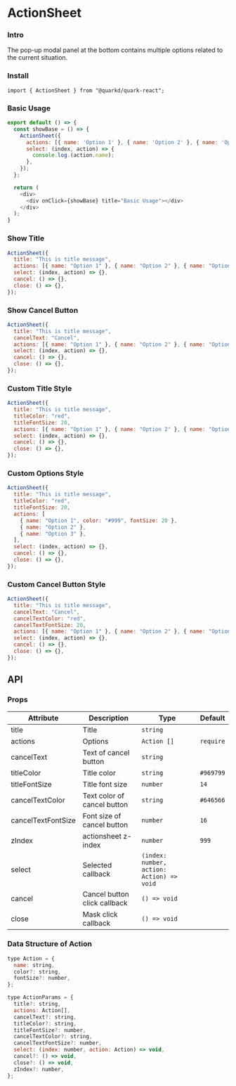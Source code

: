 # ActionSheet

### Intro

The pop-up modal panel at the bottom contains multiple options related to the current situation.

### Install

```tsx
import { ActionSheet } from "@quarkd/quark-react";
```

### Basic Usage

```js
export default () => {
  const showBase = () => {
    ActionSheet({
      actions: [{ name: 'Option 1' }, { name: 'Option 2' }, { name: 'Option 3' }],
      select: (index, action) => {
        console.log.(action.name);
      },
    });
  };

  return (
    <div>
      <div onClick={showBase} title="Basic Usage"></div>
    </div>
  );
}
```

### Show Title

```js
ActionSheet({
  title: "This is title message",
  actions: [{ name: "Option 1" }, { name: "Option 2" }, { name: "Option 3" }],
  select: (index, action) => {},
  cancel: () => {},
  close: () => {},
});
```

### Show Cancel Button

```js
ActionSheet({
  title: "This is title message",
  cancelText: "Cancel",
  actions: [{ name: "Option 1" }, { name: "Option 2" }, { name: "Option 3" }],
  select: (index, action) => {},
  cancel: () => {},
  close: () => {},
});
```

### Custom Title Style

```js
ActionSheet({
  title: "This is title message",
  titleColor: "red",
  titleFontSize: 20,
  actions: [{ name: "Option 1" }, { name: "Option 2" }, { name: "Option 3" }],
  select: (index, action) => {},
  cancel: () => {},
  close: () => {},
});
```

### Custom Options Style

```js
ActionSheet({
  title: "This is title message",
  titleColor: "red",
  titleFontSize: 20,
  actions: [
    { name: "Option 1", color: "#999", fontSize: 20 },
    { name: "Option 2" },
    { name: "Option 3" },
  ],
  select: (index, action) => {},
  cancel: () => {},
  close: () => {},
});
```

### Custom Cancel Button Style

```js
ActionSheet({
  title: "This is title message",
  cancelText: "Cancel",
  cancelTextColor: "red",
  cancelTextFontSize: 20,
  actions: [{ name: "Option 1" }, { name: "Option 2" }, { name: "Option 3" }],
  select: (index, action) => {},
  cancel: () => {},
  close: () => {},
});
```

## API

### Props

| Attribute          | Description                  | Type                                      | Default   |
| ------------------ | ---------------------------- | ----------------------------------------- | --------- |
| title              | Title                        | `string`                                  |           |
| actions            | Options                      | `Action []`                               | `require` |
| cancelText         | Text of cancel button        | `string `                                 |
| titleColor         | Title color                  | `string `                                 | `#969799` |
| titleFontSize      | Title font size              | `number `                                 | `14`      |
| cancelTextColor    | Text color of cancel button  | `string `                                 | `#646566` |
| cancelTextFontSize | Font size of cancel button   | `number `                                 | `16`      |
| zIndex             | actionsheet z-index          | `number `                                 | `999`     |
| select             | Selected callback            | `(index: number, action: Action) => void` |           |
| cancel             | Cancel button click callback | `() => void `                             |           |
| close              | Mask click callback          | `() => void `                             |           |

### Data Structure of Action

```js
type Action = {
  name: string,
  color?: string,
  fontSize?: number,
};

type ActionParams = {
  title?: string,
  actions: Action[],
  cancelText?: string,
  titleColor?: string,
  titleFontSize?: number,
  cancelTextColor?: string,
  cancelTextFontSize?: number,
  select: (index: number, action: Action) => void,
  cancel?: () => void,
  close?: () => void,
  zIndex?: number,
};
```
